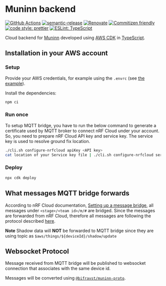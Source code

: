# Muninn backend

[![GitHub Actions](https://github.com/bifravst/Muninn-backend/workflows/Test%20and%20Release/badge.svg)](https://github.com/bifravst/Muninn-backend/actions/workflows/test-and-release.yaml)
[![semantic-release](https://img.shields.io/badge/%20%20%F0%9F%93%A6%F0%9F%9A%80-semantic--release-e10079.svg)](https://github.com/semantic-release/semantic-release)
[![Renovate](https://img.shields.io/badge/renovate-enabled-brightgreen.svg)](https://renovatebot.com)
[![Commitizen friendly](https://img.shields.io/badge/commitizen-friendly-brightgreen.svg)](http://commitizen.github.io/cz-cli/)
[![code style: prettier](https://img.shields.io/badge/code_style-prettier-ff69b4.svg)](https://github.com/prettier/prettier/)
[![ESLint: TypeScript](https://img.shields.io/badge/ESLint-TypeScript-blue.svg)](https://github.com/typescript-eslint/typescript-eslint)

Cloud backend for [Muninn](https://github.com/bifravst/Muninn-frontend)
developed using [AWS CDK](https://aws.amazon.com/cdk) in
[TypeScript](https://www.typescriptlang.org/).

## Installation in your AWS account

### Setup

Provide your AWS credentials, for example using the `.envrc` (see
[the example](.envrc.example)).

Install the dependencies:

```bash
npm ci
```

### Run once

To setup MQTT bridge, you have to run the below command to generate a
certificate used by MQTT broker to connect nRF Cloud under your account. So, you
need to prepare nRF Cloud API key and service key. The service key is used to
resolve ground fix location.

```bash
./cli.sh configure-nrfcloud apiKey <API key>
cat location of your Service key file | ./cli.sh configure-nrfcloud serviceKey
```

### Deploy

```bash
npx cdk deploy
```

## What messages MQTT bridge forwards

According to nRF Cloud documentation,
[Setting up a message bridge](https://docs.nrfcloud.com/Devices/Messages/SetupMessageBridge/),
all messages under `<stage>/<team id>/m/#` are bridged. Since the messages are
forwarded from nRF Cloud, therefore all messages are following the protocol
described
[here](https://github.com/nRFCloud/application-protocols/tree/v1/schemas).

**Note** Shadow data will **NOT** be forwarded to MQTT bridge since they are
using topic as `$aws/things/${deviceId}/shadow/update`

## Websocket Protocol

Message received from MQTT bridge will be published to websocket connection that
associates with the same device id.

Messages will be converted using
[`@bifravst/muninn-proto`](https://github.com/bifravst/Muninn-proto).
